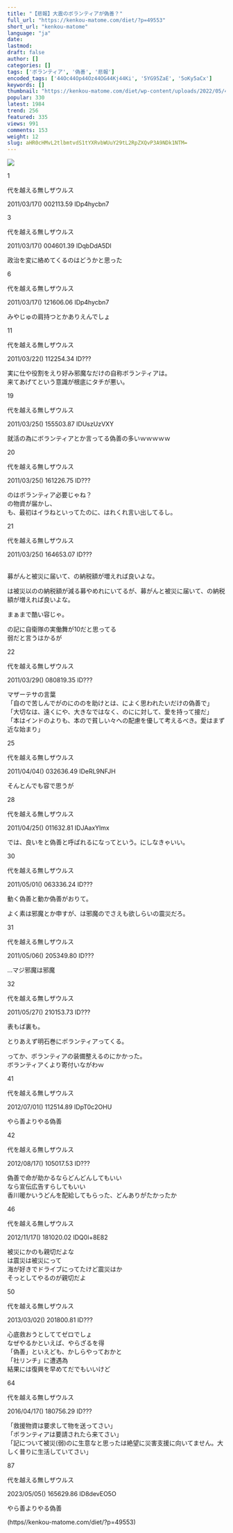 ```yaml
---
title: "【悲報】大震のボランティアが偽善？"
full_url: "https://kenkou-matome.com/diet/?p=49553"
short_url: "kenkou-matome"
language: "ja"
date: 
lastmod: 
draft: false
author: []
categories: []
tags: ['ボランティア', '偽善', '悲報']
encoded_tags: ['44Oc44Op44Oz44OG44Kj44Ki', '5YG95ZaE', '5oKy5aCx']
keywords: []
thumbnail: "https://kenkou-matome.com/diet/wp-content/uploads/2022/05/4001201_m.jpg"
popular: 330
latest: 1984
trend: 256
featured: 335
views: 991
comments: 153
weight: 12
slug: aHR0cHMvL2tlbmtvdS1tYXRvbWUuY29tL2RpZXQvP3A9NDk1NTM=
---
```


![](https://kenkou-matome.com/diet/wp-content/uploads/2022/05/4001201_m.jpg)

<div><p class='t_h'>1 <p>代を越える無しザウルス</p> <p> 2011/03/17() 002113.59 IDp4hycbn7</p></p><p></p><p class='adrectangle artAd'></p><p id='more-49553'></p><p class='t_h'>3 <p>代を越える無しザウルス</p> <p> 2011/03/17() 004601.39 IDqbDdA5Dl</p></p><p class='t_b'>政治を変に絡めてくるのはどうかと思った</p><p class='t_h'>6 <p>代を越える無しザウルス</p> <p> 2011/03/17() 121606.06 IDp4hycbn7</p></p><p class='t_b'>みやじゅの肩持つとかありえんでしょ</p><p class='t_h'>11 <p>代を越える無しザウルス</p> <p> 2011/03/22() 112254.34 ID???</p></p><p class='t_b'>実に仕や役割をえり好み邪魔なだけの自称ボランティアは。<br> 来てあげてという意識が根底にタチが悪い。</p><p class='t_h'>19 <p>代を越える無しザウルス</p> <p> 2011/03/25() 155503.87 IDUszUzVXY</p></p><p class='t_b'>就活の為にボランティアとか言ってる偽善の多いｗｗｗｗｗ</p><p class='t_h'>20 <p>代を越える無しザウルス</p> <p> 2011/03/25() 161226.75 ID???</p></p><p class='t_b'>のはボランティア必要じゃね？<br> の物資が届かし、<br> も、最初はイラねといってたのに、はれくれ言い出してるし。</p><p class='t_h'>21 <p>代を越える無しザウルス</p> <p> 2011/03/25() 164653.07 ID???</p></p><br> 募がんと被災に届いて、の納税額が増えれば良いよな。<p>は被災以のの納税額が減る募やめれにいてるが、募がんと被災に届いて、の納税額が増えれば良いよな。</p><p>まぁまで酷い容じゃ。</p><p>の記に自衛隊の実働舞が10だと思ってる<br> 弱だと言うはかるが</p><p class='t_h'>22 <p>代を越える無しザウルス</p> <p> 2011/03/29() 080819.35 ID???</p></p><p class='t_b'>マザーテサの言葉<br> 「自ので苦しんでがのにののを助けとは、によく思われたいだけの偽善で」<br> 「大切なは、遠くにや、大きなではなく、のにに対して、愛を持って接だ」<br> 「本はインドのよりも、本ので貧しい々への配慮を優して考えるべき。愛はまず近な始まり」</p><p class='t_h'>25 <p>代を越える無しザウルス</p> <p> 2011/04/04() 032636.49 IDeRL9NFJH</p></p><p class='t_b'>そんとんでも容で思うが</p><p class='t_h'>28 <p>代を越える無しザウルス</p> <p> 2011/04/25() 011632.81 IDJAaxYlmx</p></p><p class='t_b'>では、良いをと偽善と呼ばれるになってという。にしなきゃいい。</p><p class='t_h'>30 <p>代を越える無しザウルス</p> <p> 2011/05/01() 063336.24 ID???</p></p><p>動く偽善と動か偽善がおりて。</p><p>よく素は邪魔とか申すが、は邪魔のでさえも欲しらいの震災だろ。</p><p class='t_h'>31 <p>代を越える無しザウルス</p> <p> 2011/05/06() 205349.80 ID???</p></p><p class='t_b'>…マジ邪魔は邪魔</p><p class='t_h'>32 <p>代を越える無しザウルス</p> <p> 2011/05/27() 210153.73 ID???</p></p><p>表もば裏も。</p><p>とりあえず明石巻にボランティアってくる。</p><p>ってか、ボランティアの装備整えるのにかかった。<br> ボランティアくより寄付いながわｗ</p><p class='t_h'>41 <p>代を越える無しザウルス</p> <p> 2012/07/01() 112514.89 IDpT0c2OHU</p></p><p class='t_b'>やら善よりやる偽善</p><p class='t_h'>42 <p>代を越える無しザウルス</p> <p> 2012/08/17() 105017.53 ID???</p></p><p class='t_b'>偽善で命が助かるならどんどんしてもいい<br> なら宣伝広告すらしてもいい<br> 香川暖かいうどんを配給してもらった、どんありがたかったか</p><p class='t_h'>46 <p>代を越える無しザウルス</p> <p> 2012/11/17() 181020.02 IDQ0l+8E82</p></p><p class='t_b'>被災にかのも親切だよな<br> は震災は被災にって<br> 海が好きでドライブにってたけど震災はか<br> そっとしてやるのが親切だよ</p><p class='t_h'>50 <p>代を越える無しザウルス</p> <p> 2013/03/02() 201800.81 ID???</p></p><p class='t_b'>心底救おうとしててゼロでしょ<br> なぜやるかといえば、やらざるを得<br> 「偽善」といえども、かしらやっておかと<br> 「社リンチ」に遭遇為<br> 結果には復興を早めてだでもいいけど</p><p class='t_h'>64 <p>代を越える無しザウルス</p> <p> 2016/04/17() 180756.29 ID???</p></p><p class='t_b'>「救援物資は要求して物を送ってさい」<br> 「ボランティアは要請されたら来てさい」<br> 「記について被災(弱)のに生意なと思ったは絶望に災害支援に向いてません。大しく普りに生活していてさい」</p><p class='t_h'>87 <p>代を越える無しザウルス</p> <p> 2023/05/05() 165629.86 ID8devEO5O</p></p><p class='t_b'>やら善よりやる偽善</p></div>

(https//kenkou-matome.com/diet/?p=49553)
